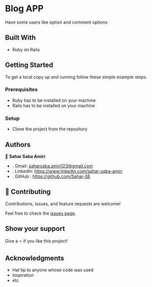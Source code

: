 # Blog APP
Have some users like option and comment options


## Built With

- Ruby on Rails

## Getting Started


To get a local copy up and running follow these simple example steps.

### Prerequisites
- Ruby has to be installed on your machine
- Rails has to be installed on your machine
### Setup
- Clone the project from the repository


## Authors
👤 **Sahar Saba Amiri**
- . Gmail: saharsaba.amiri123@gmail.com
- . LinkedIn: https://www.linkedin.com/sahar-saba-amiri
- . GitHub : https://github.com/Sahar-SE

## 🤝 Contributing

Contributions, issues, and feature requests are welcome!

Feel free to check the [issues page](../../issues/).

## Show your support

Give a ⭐️ if you like this project!

## Acknowledgments

- Hat tip to anyone whose code was used
- Inspiration
- etc
